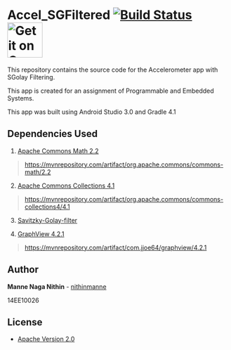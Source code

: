 # Accel_SGFiltered [![Build Status](https://travis-ci.org/nithinmanne/Accel_SGFiltered.svg?branch=master)](https://travis-ci.org/nithinmanne/Accel_SGFiltered) <a style="margin-bottom: 0;" href='https://play.google.com/store/apps/details?id=com.naganithin.accel_sgfiltered'><img alt='Get it on Google Play' src='https://play.google.com/intl/en_us/badges/images/generic/en_badge_web_generic.png' height="80px"/></a>

This repository contains the source code for the Accelerometer app with SGolay Filtering.

This app is created for an assignment of Programmable and Embedded Systems.

This app was built using Android Studio 3.0 and Gradle 4.1

## Dependencies Used
1. [Apache Commons Math 2.2](http://commons.apache.org/proper/commons-math/)
>https://mvnrepository.com/artifact/org.apache.commons/commons-math/2.2

2. [Apache Commons Collections 4.1](https://commons.apache.org/proper/commons-collections/)
>https://mvnrepository.com/artifact/org.apache.commons/commons-collections4/4.1

3. [Savitzky-Golay-filter](https://code.google.com/archive/p/savitzky-golay-filter/)

4. [GraphView 4.2.1](http://www.android-graphview.org/)
>https://mvnrepository.com/artifact/com.jjoe64/graphview/4.2.1

## Author

**Manne Naga Nithin** - [nithinmanne](https://github.com/nithinmanne)

14EE10026

## License

* [Apache Version 2.0](http://www.apache.org/licenses/LICENSE-2.0.html)
